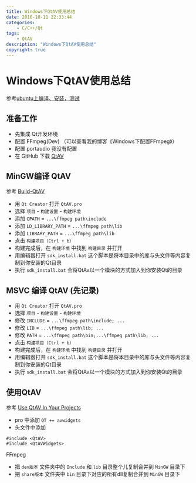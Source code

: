 ```yaml
---
title: Windows下QtAV使用总结
date: 2016-10-11 22:33:44
categories:
	- C/C++/Qt
tags:
	- QtAV
description: "Windows下QtAV使用总结"
copyright: true
---
```


# Windows下QtAV使用总结

参考[ubuntu上编译、安装，测试](http://blog.csdn.net/iloveqt5/article/details/38128867)

## 准备工作

+ 先集成 Qt开发环境
+ 配置 FFmpeg(Dev) （可以查看我的博客《Windows下配置FFmpeg》）
+ 配置 portaudio 我没有配置
+ 在 GitHub 下载 [QtAV](https://github.com/wang-bin/QtAV)

## MinGW编译 QtAV

参考 [Build-QtAV](https://github.com/wang-bin/QtAV/wiki/Build-QtAV)

+ 用 `Qt Creator` 打开 `QtAV.pro`
+ 选择 `项目` - `构建设置` - `构建环境`
+ 添加 `CPATH` = `...\ffmpeg path\include `
+ 添加 `LD_LIBRARY_PATH` = `...\ffmpeg path\lib `
+ 添加 `LIBRARY_PATH` = `...\ffmpeg path\lib `
+ 点击 `构建项目（Ctrl + b）`
+ 构建完成后，在 `构建环境` 中找到  `构建目录` 并打开
+ 用编辑器打开 `sdk_install.bat` 这个脚本是将本目录中的库与头文件等内容复制到你安装的Qt目录
+ 执行 `sdk_install.bat` 会将QtAv以一个模块的方式加入到你安装Qt的目录


## MSVC 编译 QtAV (先记录)

+ 用 `Qt Creator` 打开 `QtAV.pro`
+ 选择 `项目` - `构建设置` - `构建环境`
+ 修改 `INCLUDE` = `...\ffmpeg path\include; ...`
+ 修改 `LIB` = `...\ffmpeg path\lib; ...`
+ 修改 `PATH` = `...\ffmpeg path\bin;...\ffmpeg path\lib; ... `
+ 点击 `构建项目（Ctrl + b）`
+ 构建完成后，在 `构建环境` 中找到  `构建目录` 并打开
+ 用编辑器打开 `sdk_install.bat` 这个脚本是将本目录中的库与头文件等内容复制到你安装的Qt目录
+ 执行 `sdk_install.bat` 会将QtAv以一个模块的方式加入到你安装Qt的目录



## 使用QtAV

参考 [Use QtAV In Your Projects](https://github.com/wang-bin/QtAV/wiki/Use-QtAV-In-Your-Projects)

+ pro 中添加 `QT += avwidgets`
+ 头文件中添加
```
#include <QtAV>
#include <QtAVWidgets>
```

FFmpeg

+ 把 `dev版本` 文件夹中的 `Include` 和 `lib` 目录整个儿复制合并到 `MinGW` 目录下
+ 把 `share版本` 文件夹中 `bin` 目录下对应的所有dll复制合并到 `MinGW` 目录下